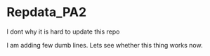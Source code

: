 # Repdata_PA2
I dont why it is hard to update this repo

I am adding few dumb lines. Lets see whether this thing works now.

